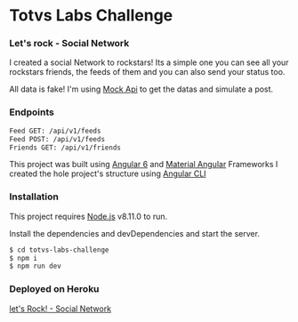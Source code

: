 # Totvs Labs Challenge

### Let's rock - Social Network
I created a social Network to rockstars! Its a simple one you can see all your rockstars friends, the feeds of them and you can also send your status too.

All data is fake! I'm using [Mock Api](www.mockapi.io) to get the datas and simulate a post.

### Endpoints
```sh
Feed GET: /api/v1/feeds
Feed POST: /api/v1/feeds
Friends GET: /api/v1/friends
```
This project was built using [Angular 6](https://angular.io/) and [Material Angular](material.angular.io) Frameworks
I created the hole project's structure using [Angular CLI](https://cli.angular.io/)

### Installation

This project requires [Node.js](https://nodejs.org/) v8.11.0 to run.

Install the dependencies and devDependencies and start the server.

```sh
$ cd totvs-labs-challenge
$ npm i
$ npm run dev
```

### Deployed on Heroku
[let's Rock! - Social Network](http://lets-rock-social-network.herokuapp.com/)
